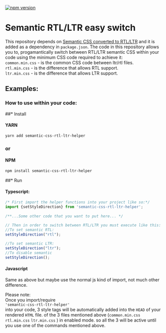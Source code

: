 [![npm version](https://badge.fury.io/js/semantic-css-rtl-ltr-helper.svg)](https://www.npmjs.com/package/semantic-css-rtl-ltr-helper)
# Semantic RTL/LTR easy switch
This repository depends on [Semantic CSS converted to RTL/LTR](https://github.com/Okoyl/Semantic-UI-CSS) and it is added as a dependency in ```package.json```.
The code in this repository allows you to, progamantically switch between RTL/LTR semantic CSS within your    
code using the minimum CSS code required to achieve it:   
`common.min.css` - is the common CSS code between ltr/rtl files.   
`rtl.min.css` - is the difference that allows RTL support.  
`ltr.min.css` - is the difference that allows LTR support. 
## Examples:
### How to use within your code:
##* Install
#### YARN
```bash
yarn add semantic-css-rtl-ltr-helper
```
### or     
#### NPM
```bash
npm install semantic-css-rtl-ltr-helper
```

##* Run    
#### Typescript:    
```ts
/* First import the helper functions into your project like so:*/
import {setStyleDirection} from 'semantic-css-rtl-ltr-helper';   
   
/**...Some other code that you want to put here... */
   
// Then in order to switch between RTL/LTR you must execute like this:
//To set semantic RTL:
setStyleDirection("rtl");

//To set semantic LTR:
setStyleDirection("ltr");
//To disable semantic
setStyleDirection();
```
#### Javascript
Same as above but maybe use the normal js kind of import, not much other difference.

Please note:   
Once you import/require   
`'semantic-css-rtl-ltr-helper'`   
into your code,
3 style tags will be automatically added into the `HEAD` of your rendered `HTML` file.
of the 3 files mentioned above (`common.min.css` `rtl.min.css` `ltr.min.css`  ) in enabled mode.
so all the 3 will be active until you use one of the commands mentioned above.